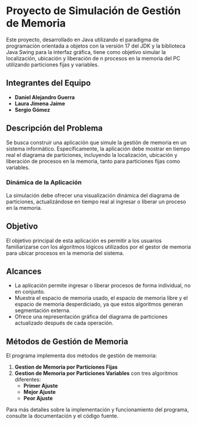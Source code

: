 # Proyecto de Simulación de Gestión de Memoria

Este proyecto, desarrollado en Java utilizando el paradigma de programación orientada a objetos con la versión 17 del JDK y la biblioteca Java Swing para la interfaz gráfica, tiene como objetivo simular la localización, ubicación y liberación de n procesos en la memoria del PC utilizando particiones fijas y variables.

## Integrantes del Equipo
- **Daniel Alejandro Guerra**
- **Laura Jimena Jaime**
- **Sergio Gómez**

## Descripción del Problema
Se busca construir una aplicación que simule la gestión de memoria en un sistema informático. Específicamente, la aplicación debe mostrar en tiempo real el diagrama de particiones, incluyendo la localización, ubicación y liberación de procesos en la memoria, tanto para particiones fijas como variables.

### Dinámica de la Aplicación
La simulación debe ofrecer una visualización dinámica del diagrama de particiones, actualizándose en tiempo real al ingresar o liberar un proceso en la memoria.

## Objetivo
El objetivo principal de esta aplicación es permitir a los usuarios familiarizarse con los algoritmos lógicos utilizados por el gestor de memoria para ubicar procesos en la memoria del sistema.

## Alcances
- La aplicación permite ingresar o liberar procesos de forma individual, no en conjunto.
- Muestra el espacio de memoria usado, el espacio de memoria libre y el espacio de memoria desperdiciado, ya que estos algoritmos generan segmentación externa.
- Ofrece una representación gráfica del diagrama de particiones actualizado después de cada operación.

## Métodos de Gestión de Memoria
El programa implementa dos métodos de gestión de memoria:
1. **Gestion de Memoria por Particiones Fijas**
2. **Gestion de Memoria por Particiones Variables** con tres algoritmos diferentes:
   - **Primer Ajuste**
   - **Mejor Ajuste**
   - **Peor Ajuste**

Para más detalles sobre la implementación y funcionamiento del programa, consulte la documentación y el código fuente.
